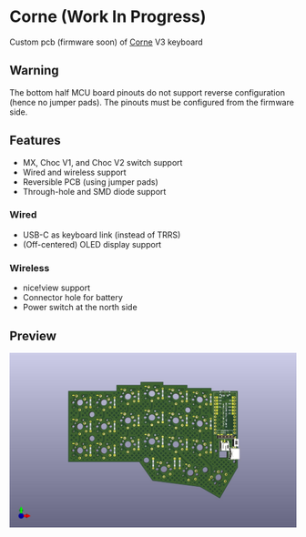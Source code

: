 # Corne (Work In Progress)

Custom pcb (firmware soon) of [Corne](https://github.com/foostan/crkbd) V3 keyboard

## Warning
The bottom half MCU board pinouts do not support reverse configuration (hence no jumper pads). The pinouts must be configured from the firmware side.

## Features
- MX, Choc V1, and Choc V2 switch support
- Wired and wireless support
- Reversible PCB (using jumper pads)
- Through-hole and SMD diode support

### Wired
- USB-C as keyboard link (instead of TRRS)
- (Off-centered) OLED display support

### Wireless
- nice!view support
- Connector hole for battery
- Power switch at the north side

## Preview
![Solder version preview](https://github.com/Bunnyspa/Corne/blob/main/resources/3d-corne-solder.jpg?raw=true)